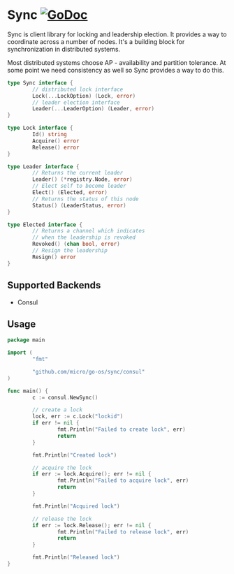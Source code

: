 # Sync [![GoDoc](https://godoc.org/github.com/micro/go-os?status.svg)](https://godoc.org/github.com/micro/go-os/sync)

Sync is client library for locking and leadership election. It provides a way to coordinate across a number of nodes. 
It's a building block for synchronization in distributed systems.

Most distributed systems choose AP - availability and partition tolerance. At some point we need consistency as well 
so Sync provides a way to do this. 

```go
type Sync interface {
        // distributed lock interface
        Lock(...LockOption) (Lock, error)
        // leader election interface
        Leader(...LeaderOption) (Leader, error)
}

type Lock interface {
        Id() string
        Acquire() error
        Release() error
}

type Leader interface {
        // Returns the current leader
        Leader() (*registry.Node, error)
        // Elect self to become leader
        Elect() (Elected, error)
        // Returns the status of this node
        Status() (LeaderStatus, error)
}

type Elected interface {
        // Returns a channel which indicates
        // when the leadership is revoked
        Revoked() (chan bool, error)
        // Resign the leadership
        Resign() error
}
```

## Supported Backends

- Consul

## Usage 

```go
package main

import (
        "fmt"

        "github.com/micro/go-os/sync/consul"
)

func main() {
        c := consul.NewSync()

        // create a lock
        lock, err := c.Lock("lockid")
        if err != nil {
                fmt.Println("Failed to create lock", err)
                return
        }

        fmt.Println("Created lock")

        // acquire the lock
        if err := lock.Acquire(); err != nil {
                fmt.Println("Failed to acquire lock", err)
                return
        }

        fmt.Println("Acquired lock")

        // release the lock
        if err := lock.Release(); err != nil {
                fmt.Println("Failed to release lock", err)
                return
        }

        fmt.Println("Released lock")
}
```
